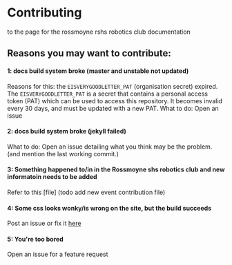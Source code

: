 # Contributing
to the page for the rossmoyne rshs robotics club documentation


## Reasons you may want to contribute:

#### 1: docs build system broke (master and unstable not updated)
Reasons for this: the `EISVERYGOODLETTER_PAT` (organisation secret) expired. The `EISVERYGOODLETTER_PAT` is a secret that contains a personal access token (PAT) which can be used to access this repository. It becomes invalid every 30 days, and must be updated with a new PAT.
What to do: Open an issue


#### 2: docs build system broke (jekyll failed)
What to do: Open an issue detailing what you think may be the problem. (and mention the last working commit.)
#### 3: Something happened to/in in the Rossmoyne shs robotics club and new informatoin needs to be added
Refer to this [file] (todo add new event contribution file)
#### 4: Some css looks wonky/is wrong on the site, but the build succeeds
Post an issue or fix it [here](https://github.com/rshs-robotics-club/just-the-docs)
#### 5: You're too bored
Open an issue for a feature request
